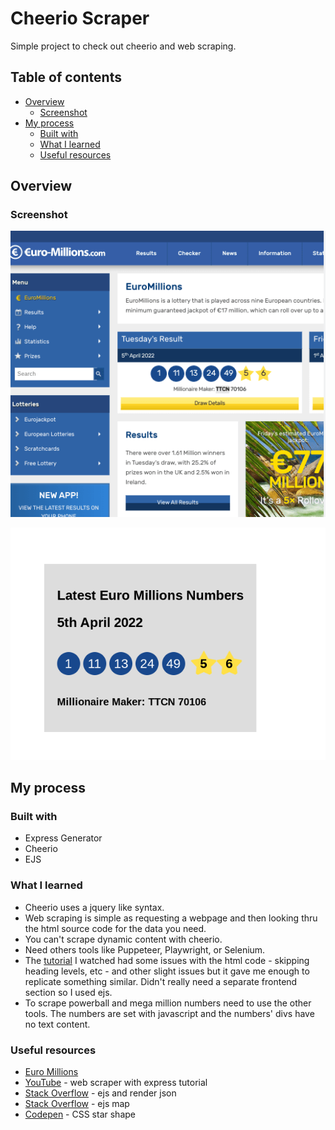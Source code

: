 # Cheerio Scraper

Simple project to check out cheerio and web scraping.  

## Table of contents

- [Overview](#overview)
  - [Screenshot](#screenshot)
- [My process](#my-process)
  - [Built with](#built-with)
  - [What I learned](#what-i-learned)
  - [Useful resources](#useful-resources)

## Overview

### Screenshot

![](euro-millions.png)

![](cheerio-scraper-view.png)

## My process

### Built with

- Express Generator
- Cheerio
- EJS

### What I learned

- Cheerio uses a jquery like syntax.  
- Web scraping is simple as requesting a webpage and then looking thru the html source code for the data you need. 
- You can't scrape dynamic content with cheerio. 
- Need others tools like Puppeteer, Playwright, or Selenium.  
- The [tutorial](https://www.youtube.com/watch?v=chYMIRJP8a0) I watched had some issues with the html code - skipping heading levels, etc - and other slight issues but it gave me enough to replicate something similar.  Didn't really need a separate frontend section so I used ejs.  
- To scrape powerball and mega million numbers need to use the other tools.  The numbers are set with javascript and the numbers' divs have no text content.  

### Useful resources

- [Euro Millions](https://www.euro-millions.com/)
- [YouTube](https://www.youtube.com/watch?v=chYMIRJP8a0) - web scraper with express tutorial
- [Stack Overflow](https://stackoverflow.com/questions/13788314/express-and-ejs-to-render-a-json) - ejs and render json
- [Stack Overflow](https://stackoverflow.com/questions/13260487/does-ejs-handle-array-mapcallback) - ejs map
- [Codepen](https://codepen.io/fxm90/pen/yOBWVe) - CSS star shape